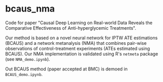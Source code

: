 # bcaus_nma
Code for paper "Causal Deep Learning on Real-world Data Reveals 
the Comparative Effectiveness of Anti-hyperglycemic 
Treatments".

Our method is based on a novel neural network for IPTW ATE estimations 
(BCAUS) and a network metanalysis (NMA) that combines pair-wise 
observations of control-treatment experiments (ATEs estimated using BCAUS). 
Our NMA implementation is validated using R's `netmeta` package 
(see `NMA_demo.ipynb`).

Out BCAUS method (paper accepted at BMC) is demoed in `BCAUS_demo.ipynb`.
